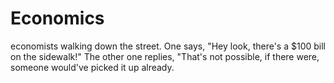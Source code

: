 # Economics


 economists walking down the street. One says, "Hey look, there's a $100 bill on the sidewalk!" The other one replies, "That's not possible, if there were, someone would've picked it up already.
